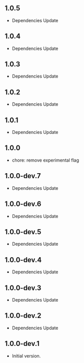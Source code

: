 ## 1.0.5

- Dependencies Update 

## 1.0.4

- Dependencies Update 

## 1.0.3

- Dependencies Update 

## 1.0.2

- Dependencies Update 

## 1.0.1

- Dependencies Update 

## 1.0.0

- chore: remove experimental flag

## 1.0.0-dev.7

- Dependencies Update 

## 1.0.0-dev.6

- Dependencies Update 

## 1.0.0-dev.5

- Dependencies Update 

## 1.0.0-dev.4

- Dependencies Update 

## 1.0.0-dev.3

- Dependencies Update

## 1.0.0-dev.2

- Dependencies Update

## 1.0.0-dev.1

- Initial version.

